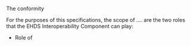 The conformity 

For the purposes of this specifications, the scope of .... are the two roles that the EHDS Interoperability Component can play: 

* Role of 

